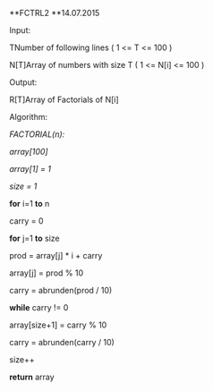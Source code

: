 **FCTRL2 **14.07.2015

Input:

TNumber of following lines ( 1 \<= T \<= 100 )

N\[T\]Array of numbers with size T ( 1 \<= N\[i\] \<= 100 )

Output:

R\[T\]Array of Factorials of N\[i\]

Algorithm:

*FACTORIAL(n):*

*array\[100\]*

*array\[1\] = 1*

*size = 1*

**for** i=1 **to** n

carry = 0

**for** j=1 **to** size

prod = array\[j\] \* i + carry

array\[j\] = prod % 10

carry = abrunden(prod / 10)

**while** carry != 0

array\[size+1\] = carry % 10

carry = abrunden(carry / 10)

size++

**return** array
